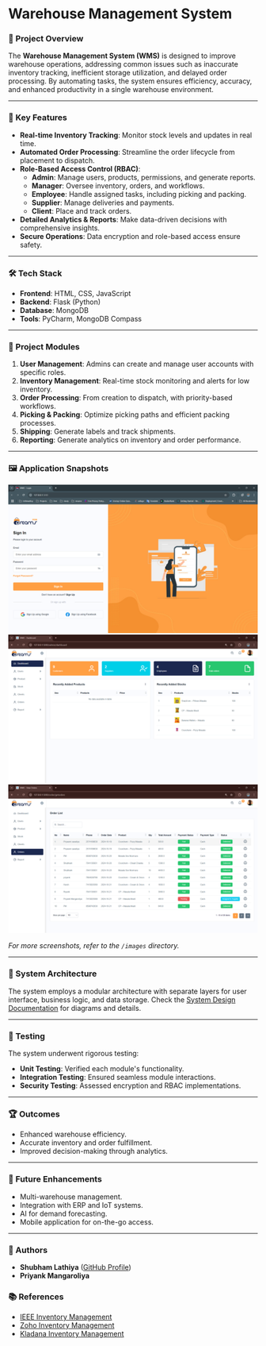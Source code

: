 # Warehouse Management System

### 📄 Project Overview
The **Warehouse Management System (WMS)** is designed to improve warehouse operations, addressing common issues such as inaccurate inventory tracking, inefficient storage utilization, and delayed order processing. By automating tasks, the system ensures efficiency, accuracy, and enhanced productivity in a single warehouse environment.

---

### 🎯 Key Features
- **Real-time Inventory Tracking**: Monitor stock levels and updates in real time.
- **Automated Order Processing**: Streamline the order lifecycle from placement to dispatch.
- **Role-Based Access Control (RBAC)**:
  - **Admin**: Manage users, products, permissions, and generate reports.
  - **Manager**: Oversee inventory, orders, and workflows.
  - **Employee**: Handle assigned tasks, including picking and packing.
  - **Supplier**: Manage deliveries and payments.
  - **Client**: Place and track orders.
- **Detailed Analytics & Reports**: Make data-driven decisions with comprehensive insights.
- **Secure Operations**: Data encryption and role-based access ensure safety.

---

### 🛠️ Tech Stack
- **Frontend**: HTML, CSS, JavaScript
- **Backend**: Flask (Python)
- **Database**: MongoDB
- **Tools**: PyCharm, MongoDB Compass

---

### 🚀 Project Modules
1. **User Management**: Admins can create and manage user accounts with specific roles.
2. **Inventory Management**: Real-time stock monitoring and alerts for low inventory.
3. **Order Processing**: From creation to dispatch, with priority-based workflows.
4. **Picking & Packing**: Optimize picking paths and efficient packing processes.
5. **Shipping**: Generate labels and track shipments.
6. **Reporting**: Generate analytics on inventory and order performance.

---

### 🖼️ Application Snapshots
![Sign In Page](./images/login.png)
![Admin Dashboard](./images/admin_dashboard.png)
![Order Management](./images/order_management.png)

*For more screenshots, refer to the `/images` directory.*

---

### 📑 System Architecture
The system employs a modular architecture with separate layers for user interface, business logic, and data storage. Check the [System Design Documentation](./docs/system_architecture.md) for diagrams and details.

---

### 🧪 Testing
The system underwent rigorous testing:
- **Unit Testing**: Verified each module's functionality.
- **Integration Testing**: Ensured seamless module interactions.
- **Security Testing**: Assessed encryption and RBAC implementations.

---

### 🏆 Outcomes
- Enhanced warehouse efficiency.
- Accurate inventory and order fulfillment.
- Improved decision-making through analytics.

---

### 🌟 Future Enhancements
- Multi-warehouse management.
- Integration with ERP and IoT systems.
- AI for demand forecasting.
- Mobile application for on-the-go access.

---

### 📜 Authors
- **Shubham Lathiya** ([GitHub Profile](https://github.com/shubhamlathiya))
- **Priyank Mangaroliya**

### 📚 References
- [IEEE Inventory Management](https://ieeexplore.ieee.org/document/278253)
- [Zoho Inventory Management](https://www.zoho.com/in/inventory/)
- [Kladana Inventory Management](https://www.kladana.com/product-tour/inventory-management/)

